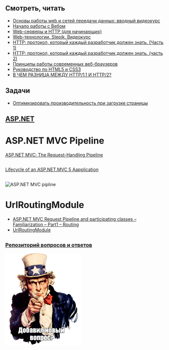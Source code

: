 
## Смотреть, читать
- [Основы работы web и сетей передачи данных: вводный видеокурс](https://proglib.io/p/networks-youtube-course/)
- [Начало работы с Вебом](https://developer.mozilla.org/ru/docs/Learn/Getting_started_with_the_web)
- [Web-серверы и HTTP (для начинающих)](https://developer.mozilla.org/ru/docs/Learn/Server-side/First_steps/Client-Server_overview)
- [Web-технологии. Stepik. Видеокурс](https://stepik.org/course/154/syllabus)
- [HTTP: протокол, который каждый разработчик должен знать. (Часть 1)](https://ruseller.com/lessons.php?id=1726&rub=28)
- [HTTP: протокол, который каждый разработчик должен знать. (часть 2)](https://ruseller.com/lessons.php?rub=28&id=1777)
- [Принципы работы современных веб-браузеров](https://www.html5rocks.com/ru/tutorials/internals/howbrowserswork/)
- [Руководство по HTML5 и CSS3](https://metanit.com/web/html5/)
- [В ЧЕМ РАЗНИЦА МЕЖДУ HTTP/1.1 И HTTP/2?](https://www.8host.com/blog/v-chem-raznica-mezhdu-http1-1-i-http2/)

## Задачи
- [Оптимизировать производительность при загрузке страницы](https://github.com/rolling-scopes-school/tasks/blob/2018-Q3/tasks/critical-rendering-path.md)

## [ASP.NET](https://docs.microsoft.com/en-us/aspnet/index#pivot=aspnet)

# ASP.NET MVC Pipeline

[ASP.NET MVC: The Request-Handling Pipeline](https://github.com/AnzhelikaKravchuk/.NET-Training.-Spring-2019/blob/master/Pictures/asp_net_mvc_poster.pdf)

##

[Lifecycle of an ASP.NET.MVC 5 Aapplication](https://github.com/AnzhelikaKravchuk/.NET-Training.-Spring-2019/blob/master/Pictures/lifecycle-of-an-aspnet-mvc-5-application.pdf)

## 

![ASP.NET MVC pipline](https://github.com/AnzhelikaKravchuk/.NET-Training.-Spring-2019/blob/master/Pictures/ASP.NET%20MVC%20pipline.png)

## 

# UrlRoutingModule
  - [ASP.NET MVC Request Pipeline and participating classes – Familiarization – Part1 – Routing](https://vivekcek.wordpress.com/2013/05/28/asp-net-mvc-request-pipeline-and-participating-classes-familiarization-part1-routing/)
  - [UrlRoutingModule](https://referencesource.microsoft.com/#System.Web/Routing/UrlRoutingModule.cs,9b4115ad16e4f4a1)

##

### [Репозиторий вопросов и ответов](https://github.com/AnzhelikaKravchuk/.NET-Training.-Spring-2019/tree/master/.Net-Interview-Questions)

![](https://github.com/AnzhelikaKravchuk/Materials/blob/master/Pictures/Q%26A.png)
